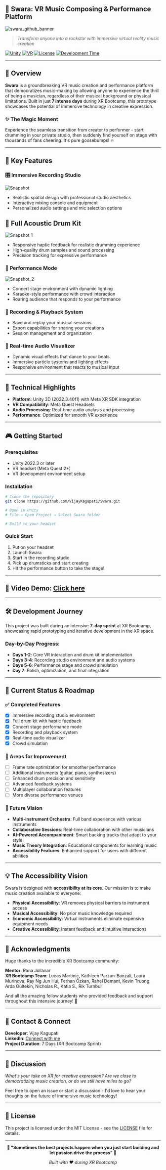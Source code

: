 ## 🎵 Swara: VR Music Composing & Performance Platform
![swara_github_banner](https://github.com/user-attachments/assets/d2bc70b1-7a67-4bd6-830b-a3d4d230a397)
> *Transform anyone into a rockstar with immersive virtual reality music creation*

[![Unity](https://img.shields.io/badge/Unity-2022.3+-black?logo=unity)](https://unity.com/)
[![VR](https://img.shields.io/badge/Platform-Meta%20Quest-blue)](https://github.com/VijayKagupati/Swara)
[![License](https://img.shields.io/badge/License-MIT-green)](LICENSE)
[![Development Time](https://img.shields.io/badge/Development-7%20Days-orange)](https://github.com/VijayKagupati/Swara)

---

## 🌟 Overview

**Swara** is a groundbreaking VR music creation and performance platform that democratizes music-making by allowing anyone to experience the thrill of being a musician, regardless of their musical background or physical limitations. Built in just **7 intense days** during XR Bootcamp, this prototype showcases the potential of immersive technology in creative expression.

### ✨ The Magic Moment
Experience the seamless transition from creator to performer - start drumming in your private studio, then suddenly find yourself on stage with thousands of fans cheering. It's pure goosebumps! 🔥

---

## 🚀 Key Features

### 🎛️ **Immersive Recording Studio**
![Snapshot](https://github.com/user-attachments/assets/da14f7f7-5c5b-4308-b594-d1853e2807fc)
- Realistic spatial design with professional studio aesthetics
- Interactive mixing console and equipment
- Personalized audio settings and mic selection options

## 🥁 **Full Acoustic Drum Kit**
![Snapshot_1](https://github.com/user-attachments/assets/fd100c23-3f46-4d32-9eba-ee60a778b7ae)
- Responsive haptic feedback for realistic drumming experience
- High-quality drum samples and sound processing
- Precision tracking for expressive performance

### 🎤 **Performance Mode**
![Snapshot_2](https://github.com/user-attachments/assets/609605d1-aeb2-4d87-8878-66f8945e1088)
- Concert stage environment with dynamic lighting
- Karaoke-style performance with crowd interaction
- Roaring audience that responds to your performance

### 💾 **Recording & Playback System**
- Save and replay your musical sessions
- Export capabilities for sharing your creations
- Session management and organization

### 🌈 **Real-time Audio Visualizer**
- Dynamic visual effects that dance to your beats
- Immersive particle systems and lighting effects
- Responsive environment that reacts to musical input

---

## 🎯 Technical Highlights

- **Platform**: Unity 3D (2022.3.40f1) with Meta XR SDK integration
- **VR Compatibility**: Meta Quest Headsets
- **Audio Processing**: Real-time audio analysis and processing
- **Performance**: Optimized for smooth VR experience

---

## 🎮 Getting Started

### Prerequisites
- Unity 2022.3 or later
- VR headset (Meta Quest 2+)
- VR development environment setup

### Installation
```bash
# Clone the repository
git clone https://github.com/VijayKagupati/Swara.git

# Open in Unity
# File → Open Project → Select Swara folder

# Build to your headset
```

### Quick Start
1. Put on your headset
2. Launch Swara
3. Start in the recording studio
4. Pick up drumsticks and start creating
5. Hit the performance button to take the stage!

---

## 🎨 Video Demo: [Click here](https://www.linkedin.com/feed/update/urn:li:activity:7340754758741204992/)

---

## 🛠️ Development Journey

This project was built during an intensive **7-day sprint** at XR Bootcamp, showcasing rapid prototyping and iterative development in the XR space.

### Day-by-Day Progress:
- **Days 1-2**: Core VR interaction and drum kit implementation
- **Days 3-4**: Recording studio environment and audio systems
- **Days 5-6**: Performance stage and crowd simulation
- **Day 7**: Polish, optimization, and final integration

---

## 🎯 Current Status & Roadmap

### ✅ Completed Features
- [x] Immersive recording studio environment
- [x] Full drum kit with haptic feedback
- [x] Concert stage performance mode
- [x] Recording and playback system
- [x] Real-time audio visualizer
- [x] Crowd simulation

### 🚧 Areas for Improvement
- [ ] Frame rate optimization for smoother performance
- [ ] Additional instruments (guitar, piano, synthesizers)
- [ ] Enhanced drum precision and sensitivity
- [ ] Advanced feedback systems
- [ ] Multiplayer collaboration features
- [ ] More diverse performance venues

### 🎵 Future Vision
- **Multi-instrument Orchestra**: Full band experience with various instruments
- **Collaborative Sessions**: Real-time collaboration with other musicians
- **AI-Powered Accompaniment**: Smart backing tracks that adapt to your style
- **Music Theory Integration**: Educational components for learning music
- **Accessibility Features**: Enhanced support for users with different abilities

---

## 💡 The Accessibility Vision

Swara is designed with **accessibility at its core**. Our mission is to make music creation available to everyone:

- **Physical Accessibility**: VR removes physical barriers to instrument access
- **Musical Accessibility**: No prior music knowledge required
- **Economic Accessibility**: Virtual instruments eliminate expensive equipment needs
- **Creative Accessibility**: Instant feedback and intuitive interactions

---

## 🙏 Acknowledgments

Huge thanks to the incredible XR Bootcamp community:

**Mentor**: Rana Jollanar  
**XR Bootcamp Team**: Lucas Martinic, Kathleen Parzan-Banzali, Laura Murinova, Ray Ng Jun Hui, Ferhan Özkan, Rahel Demant, Kevin Truong, Arda Gültekin, Nicholas R., Katia S., Rik Turnbull

And all the amazing fellow students who provided feedback and support throughout this intensive journey! 🚀

---

## 📧 Contact & Connect

**Developer**: Vijay Kagupati  
**LinkedIn**: [Connect with me](https://linkedin.com/in/vijaykagupati)  
**Project Duration**: 7 Days (XR Bootcamp Sprint)

---

## 🤔 Discussion

*What's your take on XR for creative expression? Are we close to democratizing music creation, or do we still have miles to go?*

Feel free to open an issue or start a discussion - I'd love to hear your thoughts on the future of immersive music technology!

---

## 📄 License

This project is licensed under the MIT License - see the [LICENSE](LICENSE) file for details.

---

<div align="center">

**🎵 "Sometimes the best projects happen when you just start building and let passion drive the process" 🚀**

*Built with ❤️ during XR Bootcamp*

</div>
